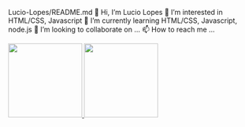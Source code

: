 Lucio-Lopes/README.md
👋 Hi, I’m Lucio Lopes
👀 I’m interested in HTML/CSS, Javascript
🌱 I’m currently learning HTML/CSS, Javascript, node.js
💞️ I’m looking to collaborate on ...
📫 How to reach me ...
<div>
  <a href="https://github.com/Lucio-Lopes">
  <img height="150em" src="https://github-readme-stats.vercel.app/api?username=Lucio-Lopes&show_icons=true&theme=tokyonight&include_all_commits=true&count_private=true"/>
  <img height="150em" src="https://github-readme-stats.vercel.app/api/top-langs/?username=Lucio-Lopes&hide=jupyter%20notebook&layout=compact&langs_count=6&theme=tokyonight"/>
</div>
